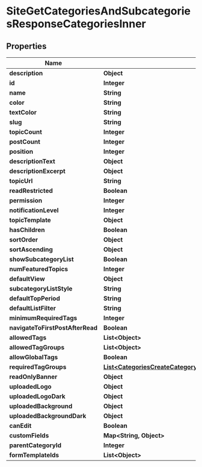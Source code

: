 

# SiteGetCategoriesAndSubcategoriesResponseCategoriesInner


## Properties

| Name | Type | Description | Notes |
|------------ | ------------- | ------------- | -------------|
|**description** | **Object** |  |  [optional] |
|**id** | **Integer** |  |  |
|**name** | **String** |  |  |
|**color** | **String** |  |  |
|**textColor** | **String** |  |  |
|**slug** | **String** |  |  |
|**topicCount** | **Integer** |  |  |
|**postCount** | **Integer** |  |  |
|**position** | **Integer** |  |  |
|**descriptionText** | **Object** |  |  [optional] |
|**descriptionExcerpt** | **Object** |  |  [optional] |
|**topicUrl** | **String** |  |  |
|**readRestricted** | **Boolean** |  |  |
|**permission** | **Integer** |  |  |
|**notificationLevel** | **Integer** |  |  |
|**topicTemplate** | **Object** |  |  |
|**hasChildren** | **Boolean** |  |  |
|**sortOrder** | **Object** |  |  |
|**sortAscending** | **Object** |  |  |
|**showSubcategoryList** | **Boolean** |  |  |
|**numFeaturedTopics** | **Integer** |  |  |
|**defaultView** | **Object** |  |  |
|**subcategoryListStyle** | **String** |  |  |
|**defaultTopPeriod** | **String** |  |  |
|**defaultListFilter** | **String** |  |  |
|**minimumRequiredTags** | **Integer** |  |  |
|**navigateToFirstPostAfterRead** | **Boolean** |  |  |
|**allowedTags** | **List&lt;Object&gt;** |  |  |
|**allowedTagGroups** | **List&lt;Object&gt;** |  |  |
|**allowGlobalTags** | **Boolean** |  |  |
|**requiredTagGroups** | [**List&lt;CategoriesCreateCategoryRequestResponseCategoryRequiredTagGroupsInner&gt;**](CategoriesCreateCategoryRequestResponseCategoryRequiredTagGroupsInner.md) |  |  |
|**readOnlyBanner** | **Object** |  |  |
|**uploadedLogo** | **Object** |  |  |
|**uploadedLogoDark** | **Object** |  |  |
|**uploadedBackground** | **Object** |  |  |
|**uploadedBackgroundDark** | **Object** |  |  |
|**canEdit** | **Boolean** |  |  |
|**customFields** | **Map&lt;String, Object&gt;** |  |  [optional] |
|**parentCategoryId** | **Integer** |  |  [optional] |
|**formTemplateIds** | **List&lt;Object&gt;** |  |  [optional] |



